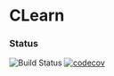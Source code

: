 # CLearn

### Status
![Build Status](https://travis-ci.com/dpakach/clearn.svg?token=1nC3Wv3x9Y3F7sPViNL2&branch=master) [![codecov](https://codecov.io/gh/dpakach/clearn/branch/master/graph/badge.svg?token=rCB5lJ9xXo)](https://codecov.io/gh/dpakach/clearn)
